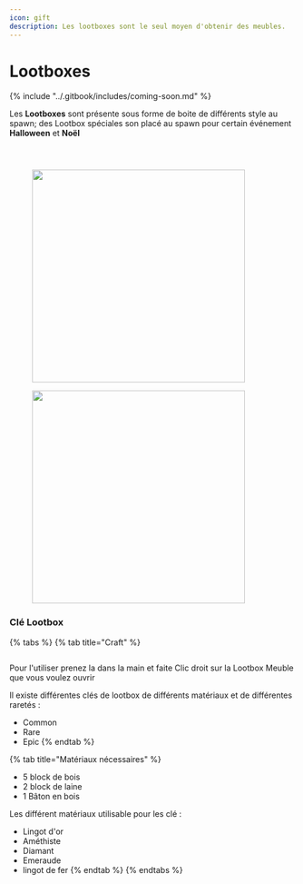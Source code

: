 ```yaml
---
icon: gift
description: Les lootboxes sont le seul moyen d'obtenir des meubles.
---
```


# Lootboxes

{% include "../.gitbook/includes/coming-soon.md" %}

Les **Lootboxes** sont présente sous forme de boite de différents style au spawn; des Lootbox spéciales son placé au spawn pour certain événement **Halloween** et **Noël**

<div>

<figure><img src="../.gitbook/assets/Lootbox_Modernesv2.png" alt=""><figcaption></figcaption></figure>

 

<figure><img src="../.gitbook/assets/Lootbox_TaverneMédiévale.png" alt=""><figcaption></figcaption></figure>

 

<figure><img src="../.gitbook/assets/Lootbox_Halloween.png" alt=""><figcaption></figcaption></figure>

</div>

<figure><img src="../.gitbook/assets/Lootbox_Bureauv2.png" alt="" width="375"><figcaption></figcaption></figure>

<figure><img src="../.gitbook/assets/Lootbox_Hotelv1.png" alt="" width="375"><figcaption></figcaption></figure>

### Clé Lootbox

{% tabs %}
{% tab title="Craft" %}
<figure><img src="../.gitbook/assets/craft_lootboxkey.webp" alt=""><figcaption></figcaption></figure>

Pour l'utiliser prenez la dans la main et faite Clic droit sur la Lootbox Meuble que vous voulez ouvrir

Il existe différentes clés de lootbox de différents matériaux et de différentes raretés :

* Common
* Rare
* Epic
{% endtab %}

{% tab title="Matériaux nécessaires" %}
* 5 block de bois
* 2 block de laine
* 1 Bâton en bois

Les différent matériaux utilisable pour les clé :

* Lingot d'or
* Améthiste&#x20;
* Diamant
* Emeraude&#x20;
* lingot de fer
{% endtab %}
{% endtabs %}
